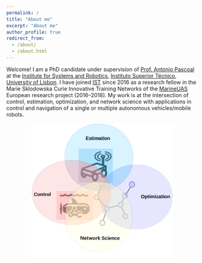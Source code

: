```yaml
---
permalink: /
title: "About me"
excerpt: "About me"
author_profile: true
redirect_from: 
  - /about/
  - /about.html
---
```


Welcome! I am a PhD candidate under supervision of [Prof. Antonio Pascoal](https://welcome.isr.tecnico.ulisboa.pt/author/antoniomanueldossantos/) at the [Institute for Systems and Robotics](https://welcome.isr.tecnico.ulisboa.pt/), [Instituto Superior Técnico](https://tecnico.ulisboa.pt/en/), [University of Lisbon](https://www.ulisboa.pt/en). I have joined [IST](https://tecnico.ulisboa.pt/en/) since 2016 as a research fellow in the Marie Sklodowska Curie Innovative Training Networks of the [MarineUAS](http://www.marineuas.eu/) European research project (2016–2018). My work is at the intersection of control, estimation, optimization, and network science with applications in control and navigation of a single or multiple autonomous vehicles/mobile robots. 

<img src="/images/researcharea.png" width="75%" style="display: block; margin: auto;" />

